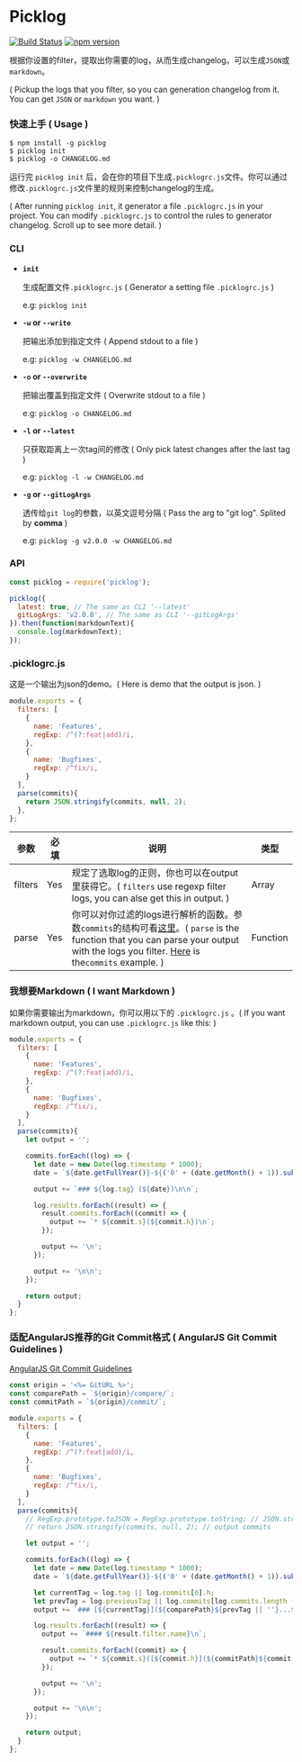 Picklog
====
[![Build Status](https://travis-ci.org/BearJ/picklog.svg?branch=master)](https://travis-ci.org/BearJ/picklog)
[![npm version](https://img.shields.io/npm/v/picklog.svg)](https://www.npmjs.org/package/picklog)

根据你设置的filter，提取出你需要的log，从而生成changelog。可以生成`JSON`或`markdown`。

( Pickup the logs that you filter, so you can generation changelog from it. You can get `JSON` or `markdown` you want. )

### 快速上手 ( Usage )
```
$ npm install -g picklog
$ picklog init
$ picklog -o CHANGELOG.md
```
运行完 `picklog init` 后，会在你的项目下生成`.picklogrc.js`文件。你可以通过修改`.picklogrc.js`文件里的规则来控制changelog的生成。

( After running `picklog init`, it generator a file `.picklogrc.js` in your project. You can modify `.picklogrc.js` to control the rules to generator changelog. Scroll up to see more detail. )

### CLI
- **`init`**

  生成配置文件`.picklogrc.js` ( Generator a setting file `.picklogrc.js` )

  e.g: `picklog init`

- **`-w` or `--write`**

  把输出添加到指定文件 ( Append stdout to a file )

  e.g: `picklog -w CHANGELOG.md`

- **`-o` or `--overwrite`**

  把输出覆盖到指定文件 ( Overwrite stdout to a file )

  e.g: `picklog -o CHANGELOG.md`

- **`-l` or `--latest`**

  只获取距离上一次tag间的修改 ( Only pick latest changes after the last tag )

  e.g: `picklog -l -w CHANGELOG.md`


- **`-g` or `--gitLogArgs`**

  透传给`git log`的参数，以英文逗号分隔 ( Pass the arg to "git log". Splited by **comma** )

  e.g: `picklog -g v2.0.0 -w CHANGELOG.md`


### API
```javascript
const picklog = require('picklog');

picklog({
  latest: true, // The same as CLI '--latest'
  gitLogArgs: 'v2.0.0', // The same as CLI '--gitLogArgs'
}).then(function(markdownText){
  console.log(markdownText);
});
```


### .picklogrc.js

这是一个输出为json的demo。( Here is demo that the output is json. )

```javascript
module.exports = {
  filters: [
    {
      name: 'Features',
      regExp: /^(?:feat|add)/i,
    },
    {
      name: 'Bugfixes',
      regExp: /^fix/i,
    }
  ],
  parse(commits){
    return JSON.stringify(commits, null, 2);
  },
};
```

| 参数 | 必填 | 说明 | 类型 |
| ------ | ------ | ------ | ------ |
| filters | Yes | 规定了选取log的正则，你也可以在output里获得它。( `filters` use regexp filter logs, you can alse get this in output. ) | Array |
| parse | Yes | 你可以对你过滤的logs进行解析的函数。参数`commits`的结构可看[这里](./test/getCommits/output.json)。( `parse` is the function that you can parse your output with the logs you filter. [Here](./test/getCommits/output.json) is the`commits` example. ) | Function |


### 我想要Markdown ( I want Markdown )
如果你需要输出为markdown，你可以用以下的 `.picklogrc.js` 。( If you want markdown output, you can use `.picklogrc.js` like this: )

```javascript
module.exports = {
  filters: [
    {
      name: 'Features',
      regExp: /^(?:feat|add)/i,
    },
    {
      name: 'Bugfixes',
      regExp: /^fix/i,
    }
  ],
  parse(commits){
    let output = '';

    commits.forEach((log) => {
      let date = new Date(log.timestamp * 1000);
      date = `${date.getFullYear()}-${('0' + (date.getMonth() + 1)).substr(-2)}-${('0' + date.getDate()).substr(-2)}`;

      output += `### ${log.tag} (${date})\n\n`;

      log.results.forEach((result) => {
        result.commits.forEach((commit) => {
          output += `* ${commit.s}(${commit.h})\n`;
        });

        output += '\n';
      });

      output += '\n\n';
    });

    return output;
  }
};
```

### 适配AngularJS推荐的Git Commit格式 ( AngularJS Git Commit Guidelines )

[AngularJS Git Commit Guidelines](https://github.com/angular/angular.js/blob/master/DEVELOPERS.md#commits)

```javascript
const origin = '<%= GitURL %>';
const comparePath = `${origin}/compare/`;
const commitPath = `${origin}/commit/`;

module.exports = {
  filters: [
    {
      name: 'Features',
      regExp: /^(?:feat|add)/i,
    },
    {
      name: 'Bugfixes',
      regExp: /^fix/i,
    }
  ],
  parse(commits){
    // RegExp.prototype.toJSON = RegExp.prototype.toString; // JSON.stringify会调用正则表达式的toJSON
    // return JSON.stringify(commits, null, 2); // output commits

    let output = '';

    commits.forEach((log) => {
      let date = new Date(log.timestamp * 1000);
      date = `${date.getFullYear()}-${('0' + (date.getMonth() + 1)).substr(-2)}-${('0' + date.getDate()).substr(-2)}`;

      let currentTag = log.tag || log.commits[0].h;
      let prevTag = log.previousTag || log.commits[log.commits.length - 1].h;
      output += `### [${currentTag}](${comparePath}${prevTag || ''}...${currentTag}) (${date})\n\n`;

      log.results.forEach((result) => {
        output += `#### ${result.filter.name}\n`;

        result.commits.forEach((commit) => {
          output += `* ${commit.s}([${commit.h}](${commitPath}${commit.h}))\n`;
        });

        output += '\n';
      });

      output += '\n\n';
    });

    return output;
  }
};
```
